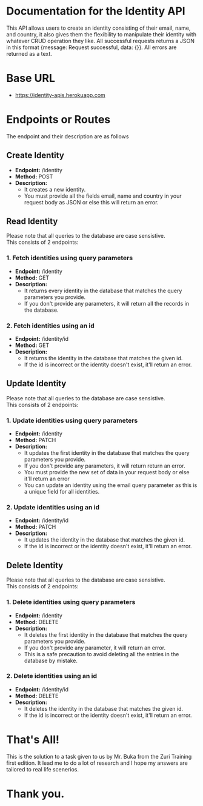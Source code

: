 # Documentation for the Identity API
This API allows users to create an identity consisting of their email, name, and country, it also gives them the flexibility to manipulate their identity with whatever CRUD operation they like. All successful requests returns a JSON in this format {message: Request successful, data: {}}. All errors are returned as a text.

# Base URL
- https://identity-apis.herokuapp.com

# Endpoints or Routes
The endpoint and their description  are as follows

## Create Identity
- <b>Endpoint:</b> /identity
- <b>Method:</b> POST
- <b>Description:</b> 
    - It creates a new identity. 
    - You must provide all the fields email, name and country in your request body as JSON or else this will return an error.

## Read Identity
Please note that all queries to the database are case sensistive.    
This consists of 2 endpoints:

### 1. Fetch identities using query parameters
- <b>Endpoint:</b> /identity
- <b>Method:</b> GET
- <b>Description:</b> 
    - It returns every identity in the database that matches the query parameters you provide. 
    - If you don't provide any parameters, it will return all the records in the database.

### 2. Fetch identities using an id
- <b>Endpoint:</b> /identity/id
- <b>Method:</b> GET
- <b>Description:</b> 
    - It returns the identity in the database that matches the given id.
    - If the id is incorrect or the identity doesn't exist, it'll return an error.

## Update Identity
Please note that all queries to the database are case sensistive.   
This consists of 2 endpoints:

### 1. Update identities using query parameters
- <b>Endpoint:</b> /identity
- <b>Method:</b> PATCH
- <b>Description:</b> 
    - It updates the first identity in the database that matches the query parameters you provide. 
    - If you don't provide any parameters, it will return return an error. 
    - You must provide the new set of data in your request body or else it'll return an error
    - You can update an identity using the email query parameter as this is a unique field for all identities.


### 2. Update identities using an id
- <b>Endpoint:</b> /identity/id
- <b>Method:</b> PATCH
- <b>Description:</b> 
    - It updates the identity in the database that matches the given id. 
    - If the id is incorrect or the identity doesn't exist, it'll return an error.

## Delete Identity
Please note that all queries to the database are case sensistive.  
This consists of 2 endpoints:

### 1. Delete identities using query parameters
- <b>Endpoint:</b> /identity
- <b>Method:</b> DELETE
- <b>Description:</b> 
    - It deletes the first identity in the database that matches the query parameters you provide. 
    - If you don't provide any parameter, it will return an error.
    - This is a safe precaution to avoid deleting all the entries in the database by mistake.

### 2. Delete identities using an id
- <b>Endpoint:</b> /identity/id
- <b>Method:</b> DELETE
- <b>Description:</b> 
    - It deletes the identity in the database that matches the given id.
    - If the id is incorrect or the identity doesn't exist, it'll return an error.


# That's All!
This is the solution to a task given to us by Mr. Buka from the Zuri Training first edition. It lead me to do a lot of research and I hope my answers are tailored to real life scenerios.   

# Thank you.
